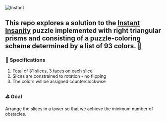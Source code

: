 ![Instant](https://user-images.githubusercontent.com/26126449/139186995-90e50890-9726-4950-97f4-8a7576d0dec9.png)
## This repo explores a solution to the [Instant Insanity](https://americanhistory.si.edu/collections/search/object/nmah_1425316) puzzle implemented with right triangular prisms and consisting of a puzzle-coloring scheme determined by a list of 93 colors. :eyes:

### :triangular_ruler: Specifications
1. Total of 31 slices, 3 faces on each slice
2. Slices are constrained to rotation - no flipping
3. The colors will be assigned counterclockwise

### :golf: Goal
Arrange the slices in a tower so that we achieve the minimum number of obstacles.

